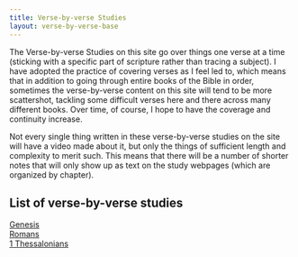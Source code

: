 ```yaml
---
title: Verse-by-verse Studies
layout: verse-by-verse-base
---
```


<!--

The verse-by-verse studies on this site provide detailed interpretation, in the manner of an opinionated technical commentary. Their primary purpose is to establish the meaning of the text with a rigorous, step-by-step approach that leaves nothing out, sacrificing a degree of brevity for depth.

So what is the difference between the verse-by-verse studies and study notes on this site? The short version is that the verse-by-verse studies justify the interpretations presented, while the study notes simply assert them. The study notes also contain helpful notes for intermediate students of Greek/Hebrew (notes not so much focused on establishing meaning as saving time for such students), while the verse-by-verse studies often include an embedded original translation of the text (currently more for the Greek New Testament than the Hebrew Old Testament; my Greek is stronger than my Hebrew).
-->

The Verse-by-verse Studies on this site go over things one verse at a time (sticking with a specific part of scripture rather than tracing a subject). I have adopted the practice of covering verses as I feel led to, which means that in addition to going through entire books of the Bible in order, sometimes the verse-by-verse content on this site will tend to be more scattershot, tackling some difficult verses here and there across many different books. Over time, of course, I hope to have the coverage and continuity increase.

Not every single thing written in these verse-by-verse studies on the site will have a video made about it, but only the things of sufficient length and complexity to merit such. This means that there will be a number of shorter notes that will only show up as text on the study webpages (which are organized by chapter).

## List of verse-by-verse studies

<div class="list-item">
	<div class="list-item-title-row">
		<a href="genesis" class="list-item-title">Genesis</a>
	</div>
</div>

<div class="list-item">
	<div class="list-item-title-row">
		<a href="romans" class="list-item-title">Romans</a>
	</div>
</div>

<div class="list-item">
	<div class="list-item-title-row">
		<a href="1-thessalonians" class="list-item-title">1 Thessalonians</a>
	</div>
</div>

<!-- <ul> -->
<!-- <li><a href="genesis">Genesis</a></li> -->
<!-- <li><a href="exodus">Exodus</a></li> -->
<!-- <li><a href="leviticus">Leviticus</a></li> -->
<!-- <li><a href="numbers">Numbers</a></li> -->
<!-- <li><a href="deuteronomy">Deuteronomy</a></li> -->
<!-- <li><a href="joshua">Joshua</a></li> -->
<!-- <li><a href="judges">Judges</a></li> -->
<!-- <li><a href="ruth">Ruth</a></li> -->
<!-- <li><a href="1-samuel">1 Samuel</a></li> -->
<!-- <li><a href="2-samuel">2 Samuel</a></li> -->
<!-- <li><a href="1-kings">1 Kings</a></li> -->
<!-- <li><a href="2-kings">2 Kings</a></li> -->
<!-- <li><a href="1-chronicles">1 Chronicles</a></li> -->
<!-- <li><a href="2-chronicles">2 Chronicles</a></li> -->
<!-- <li><a href="ezra">Ezra</a></li> -->
<!-- <li><a href="nehemiah">Nehemiah</a></li> -->
<!-- <li><a href="esther">Esther</a></li> -->
<!-- <li><a href="job">Job</a></li> -->
<!-- <li><a href="psalm">Psalm</a></li> -->
<!-- <li><a href="proverbs">Proverbs</a></li> -->
<!-- <li><a href="ecclesiastes">Ecclesiastes</a></li> -->
<!-- <li><a href="song-of-solomon">Song of Solomon</a></li> -->
<!-- <li><a href="isaiah">Isaiah</a></li> -->
<!-- <li><a href="jeremiah">Jeremiah</a></li> -->
<!-- <li><a href="lamentations">Lamentations</a></li> -->
<!-- <li><a href="ezekiel">Ezekiel</a></li> -->
<!-- <li><a href="daniel">Daniel</a></li> -->
<!-- <li><a href="hosea">Hosea</a></li> -->
<!-- <li><a href="joel">Joel</a></li> -->
<!-- <li><a href="amos">Amos</a></li> -->
<!-- <li><a href="obadiah">Obadiah</a></li> -->
<!-- <li><a href="jonah">Jonah</a></li> -->
<!-- <li><a href="micah">Micah</a></li> -->
<!-- <li><a href="nahum">Nahum</a></li> -->
<!-- <li><a href="habakkuk">Habakkuk</a></li> -->
<!-- <li><a href="zephaniah">Zephaniah</a></li> -->
<!-- <li><a href="haggai">Haggai</a></li> -->
<!-- <li><a href="zechariah">Zechariah</a></li> -->
<!-- <li><a href="malachi">Malachi</a></li> -->
<!-- <li><a href="matthew">Matthew</a></li> -->
<!-- <li><a href="mark">Mark</a></li> -->
<!-- <li><a href="luke">Luke</a></li> -->
<!-- <li><a href="john">John</a></li> -->
<!-- <li><a href="acts">Acts</a></li> -->
<!-- <li><a href="romans">Romans</a></li> -->
<!-- <li><a href="1-corinthians">1 Corinthians</a></li> -->
<!-- <li><a href="2-corinthians">2 Corinthians</a></li> -->
<!-- <li><a href="galatians">Galatians</a></li> -->
<!-- <li><a href="ephesians">Ephesians</a></li> -->
<!-- <li><a href="philippians">Philippians</a></li> -->
<!-- <li><a href="colossians">Colossians</a></li> -->
<!-- <li><a href="1-thessalonians">1 Thessalonians</a></li> -->
<!-- <li><a href="2-thessalonians">2 Thessalonians</a></li> -->
<!-- <li><a href="1-timothy">1 Timothy</a></li> -->
<!-- <li><a href="2-timothy">2 Timothy</a></li> -->
<!-- <li><a href="titus">Titus</a></li> -->
<!-- <li><a href="philemon">Philemon</a></li> -->
<!-- <li><a href="hebrews">Hebrews</a></li> -->
<!-- <li><a href="james">James</a></li> -->
<!-- <li><a href="1-peter">1 Peter</a></li> -->
<!-- <li><a href="2-peter">2 Peter</a></li> -->
<!-- <li><a href="1-john">1 John</a></li> -->
<!-- <li><a href="2-john">2 John</a></li> -->
<!-- <li><a href="3-john">3 John</a></li> -->
<!-- <li><a href="jude">Jude</a></li> -->
<!-- <li><a href="revelation">Revelation</a></li> -->
<!-- </ul> -->
